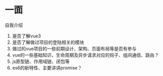 # 一面

自我介绍

1. 是否了解vue3
2. 是否了解做过项目的登陆相关的模块
3. 做过的vue项目的一些前期设计、架构、页面布局等是否有参与
4. vue的一些基础知识，生命周期及异步请求对应的钩子、组间通信、路由？
5. js原型链、作用域链、闭包等
6. es6的新特性、主要讲讲promise？